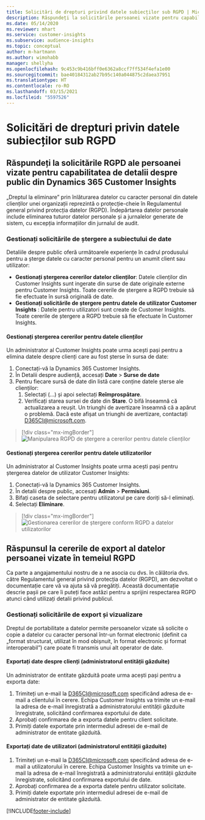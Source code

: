 ```yaml
---
title: Solicitări de drepturi privind datele subiecților sub RGPD | Microsoft Docs
description: Răspundeți la solicitările persoanei vizate pentru capabilitatea de detalii despre public din Dynamics 365 Customer Insights.
ms.date: 05/14/2020
ms.reviewer: mhart
ms.service: customer-insights
ms.subservice: audience-insights
ms.topic: conceptual
author: m-hartmann
ms.author: wimohabb
manager: shellyha
ms.openlocfilehash: 9c453c9b416bff0e6362a8ccf7ff534f4efa1e00
ms.sourcegitcommit: bae40184312ab27b95c140a044875c2daea37951
ms.translationtype: HT
ms.contentlocale: ro-RO
ms.lasthandoff: 03/15/2021
ms.locfileid: "5597526"
---
```

# <a name="data-subject-rights-dsr-requests-under-gdpr"></a>Solicitări de drepturi privin datele subiecților sub RGPD

## <a name="responding-to-gdpr-data-subject-delete-requests-for-dynamics-365-customer-insights-audience-insights-capability"></a>Răspundeți la solicitările RGPD ale persoanei vizate pentru capabilitatea de detalii despre public din Dynamics 365 Customer Insights

„Dreptul la eliminare” prin înlăturarea datelor cu caracter personal din datele clienților unei organizații reprezintă o protecție-cheie în Regulamentul general privind protecția datelor (RGPD). Îndepărtarea datelor personale include eliminarea tuturor datelor personale și a jurnalelor generate de sistem, cu excepția informațiilor din jurnalul de audit.

### <a name="manage-data-subject-delete-requests"></a>Gestionați solicitările de ștergere a subiectului de date

Detaliile despre public oferă următoarele experiențe în cadrul produsului pentru a șterge datele cu caracter personal pentru un anumit client sau utilizator:

- **Gestionați ștergerea cererilor datelor clienților**: Datele clienților din Customer Insights sunt ingerate din surse de date originale externe pentru Customer Insights. Toate cererile de ștergere a RGPD trebuie să fie efectuate în sursă originală de date.
- **Gestionați solicitările de ștergere pentru datele de utilizator Customer Insights** : Datele pentru utilizatori sunt create de Customer Insights. Toate cererile de ștergere a RGPD trebuie să fie efectuate în Customer Insights.

#### <a name="manage-delete-requests-for-customer-data"></a>Gestionați ștergerea cererilor pentru datele clienților

Un administrator al Customer Insights poate urma acești pași pentru a elimina datele despre clienți care au fost șterse în sursa de date:

1. Conectați-vă la Dynamics 365 Customer Insights.
2. În Detalii despre audiență, accesați **Date** > **Surse de date**
3. Pentru fiecare sursă de date din listă care conține datele șterse ale clienților:
   1. Selectați (...) și apoi selectați **Reîmprospătare**.
   2. Verificați starea sursei de date din **Stare**. O bifă înseamnă că actualizarea a reușit. Un triunghi de avertizare înseamnă că a apărut o problemă. Dacă este afișat un triunghi de avertizare, contactați D365CI@microsoft.com.

> [!div class="mx-imgBorder"]
> ![Manipularea RGPD de ștergere a cererilor pentru datele clienților](media/gdpr-data-sources.png "Manipularea RGPD de ștergere a cererilor pentru datele clienților")

#### <a name="manage-delete-requests-for-user-data"></a>Gestionați ștergerea cererilor pentru datele utilizatorilor

Un administrator al Customer Insights poate urma acești pași pentru ștergerea datelor de utilizator Customer Insights:

1. Conectați-vă la Dynamics 365 Customer Insights.
2. În detalii despre public, accesați **Admin** > **Permisiuni**.
3. Bifați caseta de selectare pentru utilizatorul pe care doriți să-l eliminați.
4. Selectați **Eliminare**.

> [!div class="mx-imgBorder"]
> ![Gestionarea cererilor de ștergere conform RGPD a datelor utilizatorilor](media/gdpr-permissions.png "Gestionarea cererilor de ștergere conform RGPD a datelor utilizatorilor")

## <a name="responding-to-gdpr-data-subject-export-requests"></a>Răspunsul la cererile de export al datelor persoanei vizate în temeiul RGPD

Ca parte a angajamentului nostru de a ne asocia cu dvs. în călătoria dvs. către Regulamentul general privind protecția datelor (RGPD), am dezvoltat o documentație care vă va ajuta să vă pregătiți. Această documentație descrie pașii pe care îi puteți face astăzi pentru a sprijini respectarea RGPD atunci când utilizați detalii privind publicul.

### <a name="manage-export-and-view-requests"></a>Gestionați solicitările de export și vizualizare

Dreptul de portabilitate a datelor permite persoanelor vizate să solicite o copie a datelor cu caracter personal într-un format electronic (definit ca „format structurat, utilizat în mod obișnuit, în format electronic și format interoperabil”) care poate fi transmis unui alt operator de date.

#### <a name="export-customer-data-tenant-admin"></a>Exportați date despre clienți (administratorul entității găzduite)

Un administrator de entitate găzduită poate urma acești pași pentru a exporta date:

1. Trimiteți un e-mail la D365CI@microsoft.com specificând adresa de e-mail a clientului în cerere. Echipa Customer Insights va trimite un e-mail la adresa de e-mail înregistrată a administratorului entității găzduite înregistrate, solicitând confirmarea exportului de date.
2. Aprobați confirmarea de a exporta datele pentru client solicitate.
3. Primiți datele exportate prin intermediul adresei de e-mail de administrator de entitate găzduită.

#### <a name="export-user-data-tenant-admin"></a>Exportați date de utilizatori (administratorul entității găzduite)

1. Trimiteți un e-mail la D365CI@microsoft.com specificând adresa de e-mail a utilizatorului în cerere. Echipa Customer Insights va trimite un e-mail la adresa de e-mail înregistrată a administratorului entității găzduite înregistrate, solicitând confirmarea exportului de date.
2. Aprobați confirmarea de a exporta datele pentru utilizator solicitate.
3. Primiți datele exportate prin intermediul adresei de e-mail de administrator de entitate găzduită.


[!INCLUDE[footer-include](../includes/footer-banner.md)]